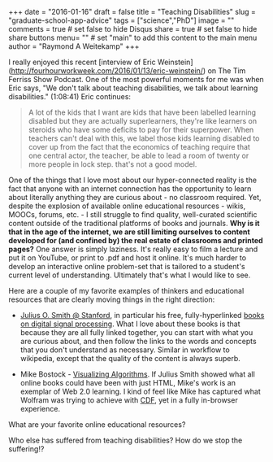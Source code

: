 +++
date = "2016-01-16"
draft = false
title = "Teaching Disabilities"
slug = "graduate-school-app-advice"
tags = ["science","PhD"]
image = ""
comments = true	# set false to hide Disqus
share = true	# set false to hide share buttons
menu= ""		# set "main" to add this content to the main menu
author = "Raymond A Weitekamp"
+++

I really enjoyed this recent [interview of Eric Weinstein] (http://fourhourworkweek.com/2016/01/13/eric-weinstein/) on The Tim Ferriss Show Podcast. One of the most powerful moments for me was when Eric says, "We don't talk about teaching disabilities, we talk about learning disabilities." (1:08:41) Eric continues:

> A lot of the kids that I want are kids that have been labelled learning disabled but they are actually superlearners, they're like learners on steroids who have some deficits to pay for their superpower. When teachers can't deal with this, we label those kids learning disabled to cover up from the fact that the economics of teaching require that one central actor, the teacher, be able to lead a room of twenty or more people in lock step. that's not a good model.

One of the things that I love most about our hyper-connected reality is the fact that anyone with an internet connection has the opportunity to learn about literally anything they are curious about - no classroom required. Yet, despite the explosion of available online educational resources - wikis, MOOCs, forums, etc. - I still struggle to find quality, well-curated scientific content outside of the traditional platforms of books and journals. **Why is it that in the age of the internet, we are still limiting ourselves to content developed for (and confined by) the real estate of classrooms and printed pages?** One answer is simply laziness. It's really easy to film a lecture and put it on YouTube, or print to .pdf and host it online. It's much harder to develop an interactive online problem-set that is tailored to a student's current level of understanding. Ultimately that's what I would like to see.

Here are a couple of my favorite examples of thinkers and educational resources that are clearly moving things in the right direction:

* [Julius O. Smith @ Stanford](https://ccrma.stanford.edu/~jos/pubs.html), in particular his free, fully-hyperlinked [books on digital signal processing](http://www.dsprelated.com/freebooks.php). What I love about these books is that because they are all fully linked together, you can start with what you are curious about, and then follow the links to the words and concepts that you don't understand as necessary. Similar in workflow to wikipedia, except that the quality of the content is always superb.

* Mike Bostock - [Visualizing Algorithms](http://bost.ocks.org/mike/algorithms/). If Julius Smith showed what all online books could have been with just HTML, Mike's work is an exemplar of Web 2.0 learning. I kind of feel like Mike has captured what Wolfram was trying to achieve with [CDF](https://www.wolfram.com/cdf-player/), yet in a fully in-browser experience.

What are your favorite online educational resources?

Who else has suffered from teaching disabilities? How do we stop the suffering!?